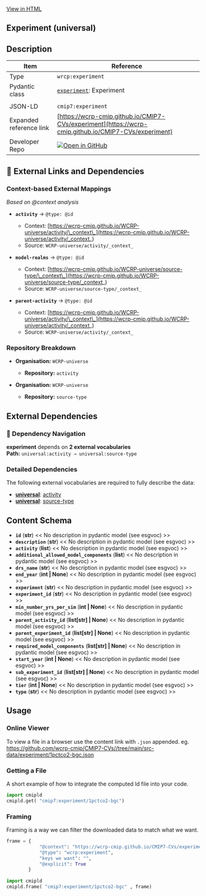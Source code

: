 [View in HTML](https://wcrp-cmip.github.io/CMIP7-CVs/experiment/experiment)

<section id="description">

# Experiment  (universal)

## Description


</section>

<section id="info">

| Item | Reference |
| --- | --- |
| Type | `wrcp:experiment` |
| Pydantic class | [`experiment`](https://github.com/ESGF/esgf-vocab/blob/main/src/esgvoc/api/data_descriptors/experiment.py): Experiment |
| | |
| JSON-LD | `cmip7:experiment` |
| Expanded reference link | [https://wcrp-cmip.github.io/CMIP7-CVs/experiment](https://wcrp-cmip.github.io/CMIP7-CVs/experiment) |
| Developer Repo | [![Open in GitHub](https://img.shields.io/badge/Open-GitHub-blue?logo=github&style=flat-square)](https://github.com/wcrp-cmip/CMIP7-CVs//tree/main/src-data/experiment) |

</section>
<section id="links">

## 🔗 External Links and Dependencies


### Context-based External Mappings

*Based on @context analysis*

- **`activity`** → `@type: @id`
  - Context: [https://wcrp-cmip.github.io/WCRP-universe/activity/\_context\_](https://wcrp-cmip.github.io/WCRP-universe/activity/_context_)
  - Source: `WCRP-universe/activity/_context_`

- **`model-realms`** → `@type: @id`
  - Context: [https://wcrp-cmip.github.io/WCRP-universe/source-type/\_context\_](https://wcrp-cmip.github.io/WCRP-universe/source-type/_context_)
  - Source: `WCRP-universe/source-type/_context_`

- **`parent-activity`** → `@type: @id`
  - Context: [https://wcrp-cmip.github.io/WCRP-universe/activity/\_context\_](https://wcrp-cmip.github.io/WCRP-universe/activity/_context_)
  - Source: `WCRP-universe/activity/_context_`


### Repository Breakdown

- **Organisation:** `WCRP-universe`
  - **Repository:** `activity`

- **Organisation:** `WCRP-universe`
  - **Repository:** `source-type`


</section>

<section id="depends">

## External Dependencies

### 🧭 Dependency Navigation
**experiment** depends on **2 external vocabularies**  
**Path:** `universal:activity → universal:source-type`


### Detailed Dependencies
The following external vocabularies are required to fully describe the data:

- [**universal**](https://wcrp-cmip.github.io/WCRP-universe/): [activity](https://wcrp-cmip.github.io/WCRP-universe/activity/)
- [**universal**](https://wcrp-cmip.github.io/WCRP-universe/): [source-type](https://wcrp-cmip.github.io/WCRP-universe/source-type/)

</section>

<section id="schema">

## Content Schema

- **`id`** (**str**) 
  << No description in pydantic model (see esgvoc) >>
- **`description`** (**str**) 
  << No description in pydantic model (see esgvoc) >>
- **`activity`** (**list**) 
  << No description in pydantic model (see esgvoc) >>
- **`additional_allowed_model_components`** (**list**) 
  << No description in pydantic model (see esgvoc) >>
- **`drs_name`** (**str**) 
  << No description in pydantic model (see esgvoc) >>
- **`end_year`** (**int | None**) 
  << No description in pydantic model (see esgvoc) >>
- **`experiment`** (**str**) 
  << No description in pydantic model (see esgvoc) >>
- **`experiment_id`** (**str**) 
  << No description in pydantic model (see esgvoc) >>
- **`min_number_yrs_per_sim`** (**int | None**) 
  << No description in pydantic model (see esgvoc) >>
- **`parent_activity_id`** (**list[str] | None**) 
  << No description in pydantic model (see esgvoc) >>
- **`parent_experiment_id`** (**list[str] | None**) 
  << No description in pydantic model (see esgvoc) >>
- **`required_model_components`** (**list[str] | None**) 
  << No description in pydantic model (see esgvoc) >>
- **`start_year`** (**int | None**) 
  << No description in pydantic model (see esgvoc) >>
- **`sub_experiment_id`** (**list[str] | None**) 
  << No description in pydantic model (see esgvoc) >>
- **`tier`** (**int | None**) 
  << No description in pydantic model (see esgvoc) >>
- **`type`** (**str**) 
  << No description in pydantic model (see esgvoc) >>


</section>   

<section id="usage">

## Usage

### Online Viewer 
To view a file in a browser use the content link with `.json` appended. 
eg. https://github.com/wcrp-cmip/CMIP7-CVs//tree/main/src-data/experiment/1pctco2-bgc.json

### Getting a File

A short example of how to integrate the computed ld file into your code. 

```python
import cmipld
cmipld.get( "cmip7:experiment/1pctco2-bgc")
```

### Framing
Framing is a way we can filter the downloaded data to match what we want. 
```python
frame = {
            "@context": "https://wcrp-cmip.github.io/CMIP7-CVs/experiment/_context_",
            "@type": "wcrp:experiment",
            "keys we want": "",
            "@explicit": True
        }
        
import cmipld
cmipld.frame( "cmip7:experiment/1pctco2-bgc" , frame)
```
</section>
